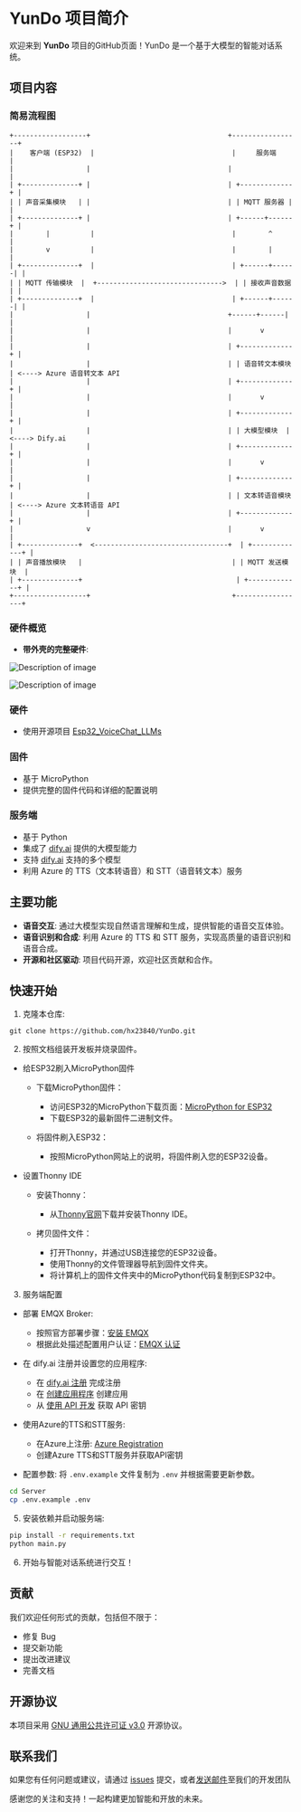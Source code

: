 # YunDo 项目简介

欢迎来到 **YunDo** 项目的GitHub页面！YunDo 是一个基于大模型的智能对话系统。

## 项目内容
### 简易流程图
```plaintext
+------------------+                                  +-----------------+
|    客户端 (ESP32)  |                                  |     服务端         |
|                  |                                  |                 |
| +--------------+ |                                  | +-------------+ |
| | 声音采集模块   | |                                  | | MQTT 服务器 | |
| +--------------+ |                                  | +------+------+ |
|        |          |                                  |        ^        |
|        v          |                                  |        |        |
| +--------------+  |                                  | +------+------| |
| | MQTT 传输模块  |  +------------------------------->  | | 接收声音数据  | |
| +--------------+  |                                  | +------+------| |
|                  |                                  +------+------| |
|                  |                                  |       v        |
|                  |                                  | +-------------+ |
|                  |                                  | | 语音转文本模块  | <----> Azure 语音转文本 API
|                  |                                  | +-------------+ |
|                  |                                  |       v        |
|                  |                                  | +-------------+ |
|                  |                                  | | 大模型模块  | <----> Dify.ai
|                  |                                  | +-------------+ |
|                  |                                  |       v        |
|                  |                                  | +-------------+ |
|                  |                                  | | 文本转语音模块  | <----> Azure 文本转语音 API
|                  |                                  | +-------------+ |
|                  v                                  |       v        |
| +--------------+  <---------------------------------+  | +-------------+ |
| | 声音播放模块   |                                     | | MQTT 发送模块  |
| +--------------+                                      | +-------------+ |
+------------------+                                   +-----------------+
```

### 硬件概览
- **带外壳的完整硬件**:

![Description of image](Docs/Shell-02.png)

![Description of image](Docs/Shell-01.png)

### 硬件
- 使用开源项目 [Esp32_VoiceChat_LLMs](https://github.com/MetaWu2077/Esp32_VoiceChat_LLMs)

### 固件
- 基于 MicroPython
- 提供完整的固件代码和详细的配置说明

### 服务端
- 基于 Python
- 集成了 [dify.ai](https://dify.ai) 提供的大模型能力
- 支持 [dify.ai](https://docs.dify.ai/getting-started/readme/model-providers) 支持的多个模型
- 利用 Azure 的 TTS（文本转语音）和 STT（语音转文本）服务


## 主要功能
- **语音交互**: 通过大模型实现自然语言理解和生成，提供智能的语音交互体验。
- **语音识别和合成**: 利用 Azure 的 TTS 和 STT 服务，实现高质量的语音识别和语音合成。
- **开源和社区驱动**: 项目代码开源，欢迎社区贡献和合作。

## 快速开始
1. 克隆本仓库:
```
git clone https://github.com/hx23840/YunDo.git
```

2. 按照文档组装开发板并烧录固件。
- 给ESP32刷入MicroPython固件
  - 下载MicroPython固件：
    - 访问ESP32的MicroPython下载页面：[MicroPython for ESP32](https://micropython.org/download/ESP32_GENERIC/)
    - 下载ESP32的最新固件二进制文件。

  - 将固件刷入ESP32：
    - 按照MicroPython网站上的说明，将固件刷入您的ESP32设备。

- 设置Thonny IDE
  - 安装Thonny：
    - 从[Thonny官网](https://thonny.org)下载并安装Thonny IDE。
   
  - 拷贝固件文件：
    - 打开Thonny，并通过USB连接您的ESP32设备。
    - 使用Thonny的文件管理器导航到固件文件夹。
    - 将计算机上的固件文件夹中的MicroPython代码复制到ESP32中。

3. 服务端配置

- 部署 EMQX Broker:
  - 按照官方部署步骤：[安装 EMQX](https://www.emqx.io/docs/zh/latest/deploy/install-docker.html)
  - 根据此处描述配置用户认证：[EMQX 认证](https://www.emqx.io/docs/zh/latest/access-control/authn/mnesia.html)

- 在 dify.ai 注册并设置您的应用程序:
  - 在 [dify.ai 注册](https://docs.dify.ai/v/zh-hans/getting-started/cloud) 完成注册
  - 在 [创建应用程序](https://docs.dify.ai/v/zh-hans/guides/application-design/creating-an-application) 创建应用
  - 从 [使用 API 开发](https://docs.dify.ai/v/zh-hans/guides/application-publishing/developing-with-apis) 获取 API 密钥

- 使用Azure的TTS和STT服务:
  - 在Azure上注册: [Azure Registration](https://portal.azure.com)
  - 创建Azure TTS和STT服务并获取API密钥
  
 - 配置参数: 将 `.env.example` 文件复制为 `.env` 并根据需要更新参数。
```bash
cd Server
cp .env.example .env
```

5. 安装依赖并启动服务端:
```bash
pip install -r requirements.txt
python main.py
```

6. 开始与智能对话系统进行交互！

## 贡献
我们欢迎任何形式的贡献，包括但不限于：
- 修复 Bug
- 提交新功能
- 提出改进建议
- 完善文档

## 开源协议
本项目采用 [GNU 通用公共许可证 v3.0](./LICENSE) 开源协议。

## 联系我们
如果您有任何问题或建议，请通过 [issues](./issues) 提交，或者[发送邮件](mailto:peter@lyrai.app)至我们的开发团队

感谢您的关注和支持！一起构建更加智能和开放的未来。
